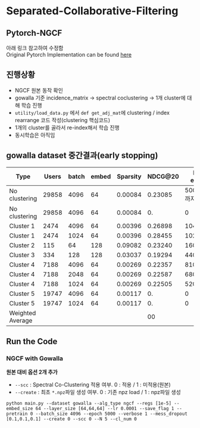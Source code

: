 # Separated-Collaborative-Filtering

## Pytorch-NGCF
아래 링크 참고하여 수정함    
Original Pytorch  Implementation can be found [here](https://github.com/liu-jc/PyTorch_NGCF)

## 진행상황
- NGCF 원본 동작 확인
- gowalla 기준 incidence_matrix -> spectral coclustering -> 1개 cluster에 대해 학습 진행
- ```utility/load_data.py``` 에서 ```def get_adj_mat```에 clustering / index rearrange 코드 작성(clustering 핵심코드)
- 1개의 cluster를 골라서 re-index해서 학습 진행
- 동시학습은 아직임
## gowalla dataset 중간결과(early stopping)

|Type|Users|batch|embed|Sparsity|NDCG@20|best epoch|
|------|---|---|---|---|---|---|
|No clustering|29858|4096|64|0.00084|0.23085|500epoch까지만함|
|No clustering|29858|4096|64|0.00084|0.|0|
|Cluster 1|2474|4096|64|0.00396|0.26898|1040|
|Cluster 1|2474|1024|64|0.00396|0.28455|1020|
|Cluster 2|115|64|128|0.09082|0.23240|160|
|Cluster 3|334|128|128|0.03037|0.19294|440|
|Cluster 4|7188|4096|64|0.00269|0.22357|810|
|Cluster 4|7188|2048|64|0.00269|0.22587|680|
|Cluster 4|7188|1024|64|0.00269|0.22505|520|
|Cluster 5|19747|4096|64|0.00117|0.|0|
|Cluster 5|19747|1024|64|0.00117|0.|0|
|Weighted Average|||||00||

## Run the Code
### NGCF with Gowalla

**원본 대비 옵션 2개 추가** 
- ```--scc``` : Spectral Co-Clustering 적용 여부. 0 : 적용 / 1 : 미적용(원본)
- ```--create``` : 최초 ```*.npz```파일 생성 여부. 0 : 기존 npz load / 1 : npz파일 생성    

```
python main.py --dataset gowalla --alg_type ngcf --regs [1e-5] --embed_size 64 --layer_size [64,64,64] --lr 0.0001 --save_flag 1 --pretrain 0 --batch_size 4096 --epoch 5000 --verbose 1 --mess_dropout [0.1,0.1,0.1] --create 0 --scc 0 --N 5 --cl_num 0

```
